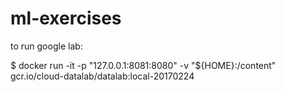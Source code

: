 # ml-exercises

to run google lab:

$ docker run -it -p "127.0.0.1:8081:8080" -v "${HOME}:/content" gcr.io/cloud-datalab/datalab:local-20170224

